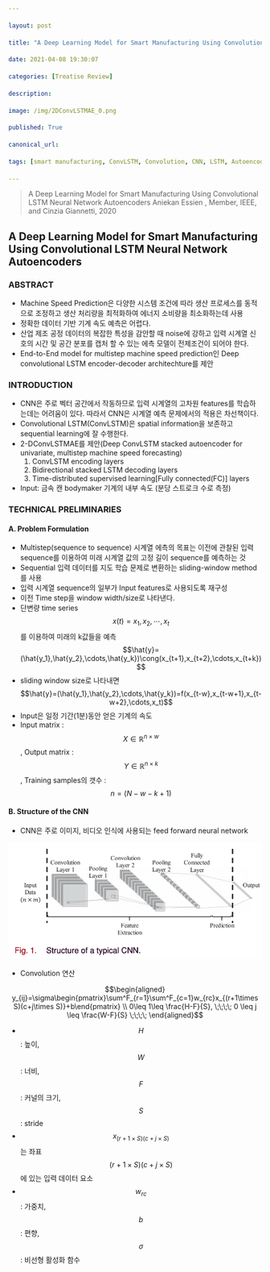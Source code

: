 ```yaml
---

layout: post

title: "A Deep Learning Model for Smart Manufacturing Using Convolutional LSTM Neural Network Autoencoders"

date: 2021-04-08 19:30:07

categories: [Treatise Review]

description:

image: /img/2DConvLSTMAE_0.png

published: True

canonical_url:

tags: [smart manufacturing, ConvLSTM, Convolution, CNN, LSTM, Autoencoder, Encoder-Decoder, Time-series forecasting]

---
```


> A Deep Learning Model for Smart Manufacturing Using Convolutional LSTM Neural Network Autoencoders
> Aniekan Essien , Member, IEEE, and Cinzia Giannetti, 2020
>



## A Deep Learning Model for Smart Manufacturing Using Convolutional LSTM Neural Network Autoencoders

### ABSTRACT

- Machine Speed Prediction은 다양한 시스템 조건에 따라 생산 프로세스를 동적으로 조정하고 생산 처리량을 최적화하여 에너지 소비량을 최소화하는데 사용
- 정확한 데이터 기반 기계 속도 예측은 어렵다.
- 산업 제조 공정 데이터의 복잡한 특성을 감안할 때 noise에 강하고 입력 시계열 신호의 시간 및 공간 분포를 캡처 할 수 있는 에측 모델이 전제조건이 되어야 한다.
- End-to-End model for multistep machine speed prediction인 Deep convolutional LSTM encoder-decoder architechture를 제안

### INTRODUCTION

- CNN은 주로 벡터 공간에서 작동하므로 입력 시계열의 고차원 features를 학습하는데는 어려움이 있다. 따라서 CNN은 시계열 예측 문제에서의 적용은 차선책이다.
- Convolutional LSTM(ConvLSTM)은 spatial information을 보존하고 sequential learning에 잘 수행한다.
- 2-DConvLSTMAE를 제안(Deep ConvLSTM stacked autoencoder for univariate, multistep machine speed forecasting)
  1) ConvLSTM encoding layers
  2) Bidirectional stacked LSTM decoding layers
  3) Time-distributed supervised learning[Fully connected(FC)] layers
- Input: 금속 캔 bodymaker 기계의 내부 속도 (분당 스트로크 수로 측정)

### TECHNICAL PRELIMINARIES

#### A. Problem Formulation

- Multistep(sequence to sequence) 시계열 에측의 목표는 이전에 관찰된 입력 sequence를 이용하여 미래 시계열 값의 고정 길이 sequence를 예측하는 것
- Sequential 입력 데이터를 지도 학습 문제로 변환하는 sliding-window method를 사용
- 입력 시계열 sequence의 일부가 Input features로 사용되도록 재구성
- 이전 Time step을 window width/size로 나타낸다.
- 단변량 time series $$x(t)={x_1,x_2,\cdots,x_t}$$를 이용하여 미래의 k값들을 예측 $$\hat{y}=(\hat{y_1},\hat{y_2},\cdots,\hat{y_k})\cong(x_{t+1},x_{t+2},\cdots,x_{t+k})$$
- sliding window size로 나타내면 $$\hat{y}=(\hat{y_1},\hat{y_2},\cdots,\hat{y_k})=f(x_{t-w},x_{t-w+1},x_{t-w+2},\cdots,x_t)$$
- Input은 일정 기간(1분)동안 얻은 기계의 속도
- Input matrix : $$X\in\mathbb{R}^{n\times w}$$, Output matrix : $$Y\in\mathbb{R}^{n\times k}$$, Training samples의 갯수 : $$n=(N-w-k+1)$$

#### B. Structure of the CNN

- CNN은 주로 이미지, 비디오 인식에 사용되는 feed forward neural network

<img src='/img/2DConvLSTMAE_1.png' width='600'>

- Convolution 연산

$$\begin{aligned}
 y_{ij}=\sigma\begin{pmatrix}\sum^F_{r=1}\sum^F_{c=1}w_{rc}x_{(r+1\times S)(c+j\times S)}+b\end{pmatrix} \\
 0\leq 1\leq \frac{H-F}{S}, \;\;\;\; 0 \leq j \leq \frac{W-F}{S} \;\;\;\;
 \end{aligned}$$

- $$H$$ : 높이, $$W$$ : 너비, $$F$$ : 커널의 크기, $$S$$ : stride
- $$x_{(r+1\times S)(c+j\times S)}$$는 좌표 $$(r+1 \times S)(c+j \times S)$$에 있는 입력 데이터 요소
- $$w_{rc}$$ : 가중치, $$b$$ : 편향, $$\sigma$$ : 비선형 활성화 함수
